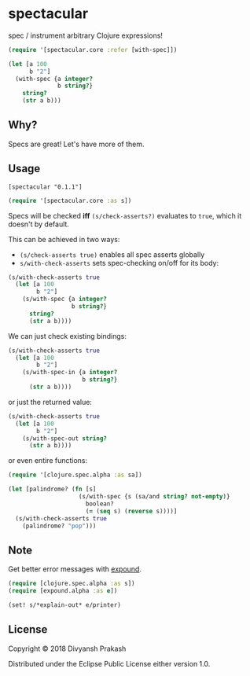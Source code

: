 # spectacular

spec / instrument arbitrary Clojure expressions!

```clojure
(require '[spectacular.core :refer [with-spec]])

(let [a 100
      b "2"]
  (with-spec {a integer?
              b string?}
    string?
    (str a b)))
```


## Why?

Specs are great! Let's have more of them.

## Usage

`[spectacular "0.1.1"]`

```clojure
(require '[spectacular.core :as s])
```

Specs will be checked **iff** `(s/check-asserts?)` evaluates to `true`, which it doesn't by default.

This can be achieved in two ways:
* `(s/check-asserts true)` enables all spec asserts globally
* `s/with-check-asserts` sets spec-checking on/off for its body:

```clojure
(s/with-check-asserts true
  (let [a 100
        b "2"]
    (s/with-spec {a integer?
                  b string?}
      string?
      (str a b))))
```

We can just check existing bindings:

```clojure
(s/with-check-asserts true
  (let [a 100
        b "2"]
    (s/with-spec-in {a integer?
                     b string?}
      (str a b))))
```

or just the returned value:

```clojure
(s/with-check-asserts true
  (let [a 100
        b "2"]
    (s/with-spec-out string?
      (str a b))))
```

or even entire functions:

```clojure
(require '[clojure.spec.alpha :as sa])

(let [palindrome? (fn [s]
                    (s/with-spec {s (sa/and string? not-empty)}
                      boolean?
                      (= (seq s) (reverse s))))]
  (s/with-check-asserts true
    (palindrome? "pop")))
```

## Note

Get better error messages with [expound](https://github.com/bhb/expound).

```clojure
(require [clojure.spec.alpha :as s])
(require [expound.alpha :as e])

(set! s/*explain-out* e/printer)
```

## License

Copyright © 2018 Divyansh Prakash

Distributed under the Eclipse Public License either version 1.0.
